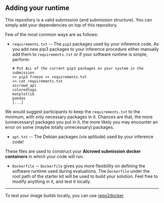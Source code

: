## Adding your runtime

This repository is a valid submission (and submission structure). 
You can simply add your dependencies on top of this repository.

Few of the most common ways are as follows:

* `requirements.txt` -- The `pip3` packages used by your inference code. As you add new pip3 packages to your inference procedure either manually add them to `requirements.txt` or if your software runtime is simple, perform:
    ```
    # Put ALL of the current pip3 packages on your system in the submission
    >> pip3 freeze >> requirements.txt
    >> cat requirements.txt
    aicrowd_api
    coloredlogs
    matplotlib
    pandas
    [...]
    ```

We would suggest participants to keep the `requirements.txt` to the minimum, with only necessary packages in it. Chances are that, the more (unnecessary) packages you put in it, the more likely you may encounter an error on some (maybe totally unnecessary) packages. 

* `apt.txt` -- The Debian packages (via aptitude) used by your inference code!

These files are used to construct your **AIcrowd submission docker containers** in which your code will run.

* `Dockerfile` -- `Dockerfile` gives you more flexibility on defining the software runtime used during evaluations. The `Dockerfile` under the root path of the starter kit will be used to build your solution. Feel free to modify anything in it, and test it locally. 

----

To test your image builds locally, you can use [repo2docker](https://github.com/jupyterhub/repo2docker)